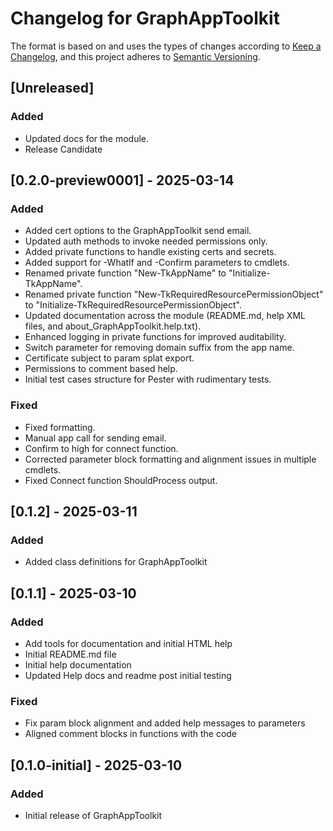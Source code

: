 # Changelog for GraphAppToolkit

The format is based on and uses the types of changes according to [Keep a Changelog](https://keepachangelog.com/en/1.0.0/),
and this project adheres to [Semantic Versioning](https://semver.org/spec/v2.0.0.html).

## [Unreleased]

### Added

- Updated docs for the module.
- Release Candidate

## [0.2.0-preview0001] - 2025-03-14

### Added

- Added cert options to the GraphAppToolkit send email.
- Updated auth methods to invoke needed permissions only.
- Added private functions to handle existing certs and secrets.
- Added support for -WhatIf and -Confirm parameters to cmdlets.
- Renamed private function "New-TkAppName" to "Initialize-TkAppName".
- Renamed private function "New-TkRequiredResourcePermissionObject" to "Initialize-TkRequiredResourcePermissionObject".
- Updated documentation across the module (README.md, help XML files, and about_GraphAppToolkit.help.txt).
- Enhanced logging in private functions for improved auditability.
- Switch parameter for removing domain suffix from the app name.
- Certificate subject to param splat export.
- Permissions to comment based help.
- Initial test cases structure for Pester with rudimentary tests.

### Fixed

- Fixed formatting.
- Manual app call for sending email.
- Confirm to high for connect function.
- Corrected parameter block formatting and alignment issues in multiple cmdlets.
- Fixed Connect function ShouldProcess output.

## [0.1.2] - 2025-03-11

### Added

- Added class definitions for GraphAppToolkit

## [0.1.1] - 2025-03-10

### Added

- Add tools for documentation and initial HTML help
- Initial README.md file
- Initial help documentation
- Updated Help docs and readme post initial testing

### Fixed

- Fix param block alignment and added help messages to parameters
- Aligned comment blocks in functions with the code

## [0.1.0-initial] - 2025-03-10

### Added

- Initial release of GraphAppToolkit
